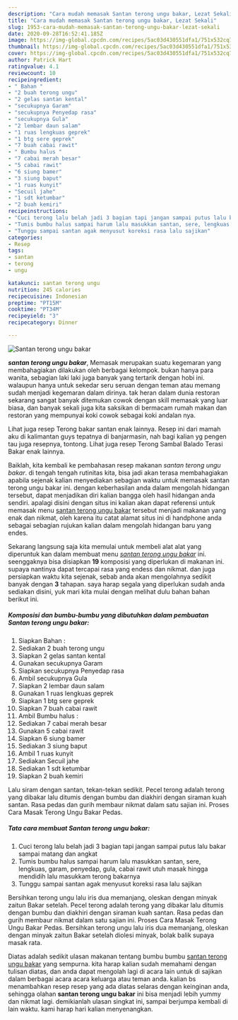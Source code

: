 ```yaml
---
description: "Cara mudah memasak Santan terong ungu bakar, Lezat Sekali"
title: "Cara mudah memasak Santan terong ungu bakar, Lezat Sekali"
slug: 1953-cara-mudah-memasak-santan-terong-ungu-bakar-lezat-sekali
date: 2020-09-28T16:52:41.185Z
image: https://img-global.cpcdn.com/recipes/5ac03d430551dfa1/751x532cq70/santan-terong-ungu-bakar-foto-resep-utama.jpg
thumbnail: https://img-global.cpcdn.com/recipes/5ac03d430551dfa1/751x532cq70/santan-terong-ungu-bakar-foto-resep-utama.jpg
cover: https://img-global.cpcdn.com/recipes/5ac03d430551dfa1/751x532cq70/santan-terong-ungu-bakar-foto-resep-utama.jpg
author: Patrick Hart
ratingvalue: 4.1
reviewcount: 10
recipeingredient:
- " Bahan "
- "2 buah terong ungu"
- "2 gelas santan kental"
- "secukupnya Garam"
- "secukupnya Penyedap rasa"
- "secukupnya Gula"
- "2 lembar daun salam"
- "1 ruas lengkuas geprek"
- "1 btg sere geprek"
- "7 buah cabai rawit"
- " Bumbu halus "
- "7 cabai merah besar"
- "5 cabai rawit"
- "6 siung bamer"
- "3 siung baput"
- "1 ruas kunyit"
- "Secuil jahe"
- "1 sdt ketumbar"
- "2 buah kemiri"
recipeinstructions:
- "Cuci terong lalu belah jadi 3 bagian tapi jangan sampai putus lalu bakar sampai matang dan angkat"
- "Tumis bumbu halus sampai harum lalu masukkan santan, sere, lengkuas, garam, penyedap, gula, cabai rawit utuh masak hingga mendidih lalu masukkam terong bakarnya"
- "Tunggu sampai santan agak menyusut koreksi rasa lalu sajikan"
categories:
- Resep
tags:
- santan
- terong
- ungu

katakunci: santan terong ungu 
nutrition: 245 calories
recipecuisine: Indonesian
preptime: "PT15M"
cooktime: "PT34M"
recipeyield: "3"
recipecategory: Dinner

---
```



![Santan terong ungu bakar](https://img-global.cpcdn.com/recipes/5ac03d430551dfa1/751x532cq70/santan-terong-ungu-bakar-foto-resep-utama.jpg)

<b><i>santan terong ungu bakar</i></b>, Memasak merupakan suatu kegemaran yang membahagiakan dilakukan oleh berbagai kelompok. bukan hanya para wanita, sebagian laki laki juga banyak yang tertarik dengan hobi ini. walaupun hanya untuk sekedar seru seruan dengan teman atau memang sudah menjadi kegemaran dalam dirinya. tak heran dalam dunia restoran sekarang sangat banyak ditemukan cowok dengan skill memasak yang luar biasa, dan banyak sekali juga kita saksikan di bermacam rumah makan dan restoran yang mempunyai koki cowok sebagai koki andalan nya.

Lihat juga resep Terong bakar santan enak lainnya. Resep ini dari mamah aku di kalimantan guys tepatnya di banjarmasin, nah bagi kalian yg pengen tau juga resepnya, tontong. Lihat juga resep Terong Sambal Balado Terasi Bakar enak lainnya.

Baiklah, kita kembali ke pembahasan resep makanan <i>santan terong ungu bakar</i>. di tengah tengah rutinitas kita, bisa jadi akan terasa membahagiakan apabila sejenak kalian menyediakan sebagian waktu untuk memasak santan terong ungu bakar ini. dengan keberhasilan anda dalam mengolah hidangan tersebut, dapat menjadikan diri kalian bangga oleh hasil hidangan anda sendiri. apalagi disini dengan situs ini kalian akan dapat referensi untuk memasak menu <u>santan terong ungu bakar</u> tersebut menjadi makanan yang enak dan nikmat, oleh karena itu catat alamat situs ini di handphone anda sebagai sebagian rujukan kalian dalam mengolah hidangan baru yang endes.


Sekarang langsung saja kita memulai untuk membeli alat alat yang diperuntuk kan dalam membuat menu <u><i>santan terong ungu bakar</i></u> ini. seenggaknya bisa disiapkan <b>19</b> komposisi yang diperlukan di makanan ini. supaya nantinya dapat tercapai rasa yang endess dan nikmat. dan juga persiapkan waktu kita sejenak, sebab anda akan mengolahnya sedikit banyak dengan <b>3</b> tahapan. saya harap segala yang diperlukan sudah anda sediakan disini, yuk mari kita mulai dengan melihat dulu bahan bahan berikut ini.

<!--inarticleads1-->

##### Komposisi dan bumbu-bumbu yang dibutuhkan dalam pembuatan Santan terong ungu bakar:

1. Siapkan  Bahan :
1. Sediakan 2 buah terong ungu
1. Siapkan 2 gelas santan kental
1. Gunakan secukupnya Garam
1. Siapkan secukupnya Penyedap rasa
1. Ambil secukupnya Gula
1. Siapkan 2 lembar daun salam
1. Gunakan 1 ruas lengkuas geprek
1. Siapkan 1 btg sere geprek
1. Siapkan 7 buah cabai rawit
1. Ambil  Bumbu halus :
1. Sediakan 7 cabai merah besar
1. Gunakan 5 cabai rawit
1. Siapkan 6 siung bamer
1. Sediakan 3 siung baput
1. Ambil 1 ruas kunyit
1. Sediakan Secuil jahe
1. Sediakan 1 sdt ketumbar
1. Siapkan 2 buah kemiri


Lalu siram dengan santan, tekan-tekan sedikit. Pecel terong adalah terong yang dibakar lalu ditumis dengan bumbu dan diakhiri dengan siraman kuah santan. Rasa pedas dan gurih membaur nikmat dalam satu sajian ini. Proses Cara Masak Terong Ungu Bakar Pedas. 

<!--inarticleads2-->

##### Tata cara membuat Santan terong ungu bakar:

1. Cuci terong lalu belah jadi 3 bagian tapi jangan sampai putus lalu bakar sampai matang dan angkat
1. Tumis bumbu halus sampai harum lalu masukkan santan, sere, lengkuas, garam, penyedap, gula, cabai rawit utuh masak hingga mendidih lalu masukkam terong bakarnya
1. Tunggu sampai santan agak menyusut koreksi rasa lalu sajikan


Bersihkan terong ungu lalu iris dua memanjang, oleskan dengan minyak zaitun Bakar setelah. Pecel terong adalah terong yang dibakar lalu ditumis dengan bumbu dan diakhiri dengan siraman kuah santan. Rasa pedas dan gurih membaur nikmat dalam satu sajian ini. Proses Cara Masak Terong Ungu Bakar Pedas. Bersihkan terong ungu lalu iris dua memanjang, oleskan dengan minyak zaitun Bakar setelah diolesi minyak, bolak balik supaya masak rata. 

Diatas adalah sedikit ulasan makanan tentang bumbu bumbu <u>santan terong ungu bakar</u> yang sempurna. kita harap kalian sudah memahami dengan tulisan diatas, dan anda dapat mengolah lagi di acara lain untuk di sajikan dalam berbagai acara acara keluarga atau teman anda. kalian bs menambahkan resep resep yang ada diatas selaras dengan keinginan anda, sehingga olahan <b>santan terong ungu bakar</b> ini bisa menjadi lebih yummy dan nikmat lagi. demikianlah ulasan singkat ini, sampai berjumpa kembali di lain waktu. kami harap hari kalian menyenangkan.
